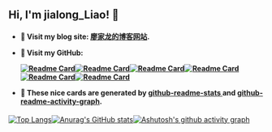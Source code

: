 ## Hi, I'm jialong_Liao! 👻

<h4>

- 🐳 Visit my blog site: <a href="https://liao-hexo.github.io">廖家龙的博客网站</a>.
  
- 🐳 Visit my GitHub:
  
    [![Readme Card](https://github-readme-stats.vercel.app/api/pin/?username=Liao-Hexo&show_owner=true&theme=radical&repo=Liao-Hexo)](https://github.com/anuraghazra/github-readme-stats)[![Readme Card](https://github-readme-stats.vercel.app/api/pin/?username=Liao-Hexo&show_owner=true&theme=radical&repo=Liao-Hexo.github.io)](https://github.com/anuraghazra/github-readme-stats)[![Readme Card](https://github-readme-stats.vercel.app/api/pin/?username=Liao-Hexo&show_owner=true&theme=radical&repo=iOS-Basics)](https://github.com/anuraghazra/github-readme-stats)[![Readme Card](https://github-readme-stats.vercel.app/api/pin/?username=Liao-Hexo&show_owner=true&theme=radical&repo=iOS-Projects)](https://github.com/anuraghazra/github-readme-stats)[![Readme Card](https://github-readme-stats.vercel.app/api/pin/?username=Liao-Hexo&show_owner=true&theme=radical&repo=Sticky-note)](https://github.com/anuraghazra/github-readme-stats)[![Readme Card](https://github-readme-stats.vercel.app/api/pin/?username=Liao-Hexo&show_owner=true&theme=radical&repo=Daily-Bill)](https://github.com/anuraghazra/github-readme-stats)

- 💃 These nice cards are generated by <a href="https://github.com/anuraghazra/github-readme-stats">github-readme-stats
</a> and <a href="https://github.com/Ashutosh00710/github-readme-activity-graph">github-readme-activity-graph</a>.

</h4>

[![Top Langs](https://github-readme-stats.vercel.app/api/top-langs/?username=Liao-Hexo&layout=compact&theme=dracula)](https://github.com/anuraghazra/github-readme-stats)[![Anurag's GitHub stats](https://github-readme-stats.vercel.app/api?username=Liao-Hexo&show_icons=true&theme=cobalt&count_private=true&include_all_commits=true&locale=cn&hide_border=false)](https://github.com/anuraghazra/github-readme-stats)[![Ashutosh's github activity graph](https://github-readme-activity-graph.cyclic.app/graph?username=Liao-Hexo&theme=vue)](https://github.com/ashutosh00710/github-readme-activity-graph)
